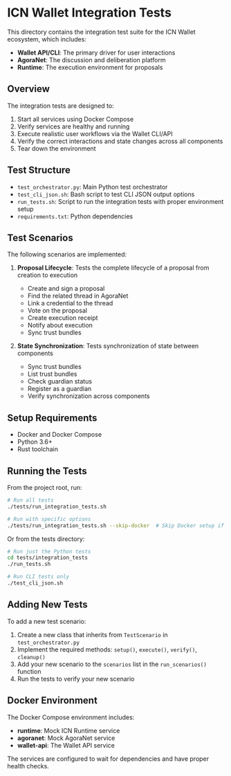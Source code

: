 # ICN Wallet Integration Tests

This directory contains the integration test suite for the ICN Wallet ecosystem, which includes:

- **Wallet API/CLI**: The primary driver for user interactions
- **AgoraNet**: The discussion and deliberation platform
- **Runtime**: The execution environment for proposals

## Overview

The integration tests are designed to:

1. Start all services using Docker Compose
2. Verify services are healthy and running
3. Execute realistic user workflows via the Wallet CLI/API
4. Verify the correct interactions and state changes across all components
5. Tear down the environment

## Test Structure

- `test_orchestrator.py`: Main Python test orchestrator
- `test_cli_json.sh`: Bash script to test CLI JSON output options
- `run_tests.sh`: Script to run the integration tests with proper environment setup
- `requirements.txt`: Python dependencies

## Test Scenarios

The following scenarios are implemented:

1. **Proposal Lifecycle**: Tests the complete lifecycle of a proposal from creation to execution
   - Create and sign a proposal
   - Find the related thread in AgoraNet
   - Link a credential to the thread
   - Vote on the proposal
   - Create execution receipt
   - Notify about execution
   - Sync trust bundles

2. **State Synchronization**: Tests synchronization of state between components
   - Sync trust bundles
   - List trust bundles
   - Check guardian status
   - Register as a guardian
   - Verify synchronization across components

## Setup Requirements

- Docker and Docker Compose
- Python 3.6+
- Rust toolchain

## Running the Tests

From the project root, run:

```bash
# Run all tests
./tests/run_integration_tests.sh

# Run with specific options
./tests/run_integration_tests.sh --skip-docker  # Skip Docker setup if already running
```

Or from the tests directory:

```bash
# Run just the Python tests
cd tests/integration_tests
./run_tests.sh

# Run CLI tests only
./test_cli_json.sh
```

## Adding New Tests

To add a new test scenario:

1. Create a new class that inherits from `TestScenario` in `test_orchestrator.py`
2. Implement the required methods: `setup()`, `execute()`, `verify()`, `cleanup()`
3. Add your new scenario to the `scenarios` list in the `run_scenarios()` function
4. Run the tests to verify your new scenario

## Docker Environment

The Docker Compose environment includes:

- **runtime**: Mock ICN Runtime service
- **agoranet**: Mock AgoraNet service
- **wallet-api**: The Wallet API service

The services are configured to wait for dependencies and have proper health checks. 
